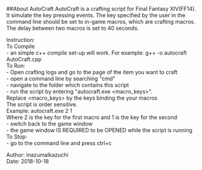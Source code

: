 ##About AutoCraft
AutoCraft is a crafting script for Final Fantasy XIV(FF14). It simulate the key pressing events.
The key specified by the user in the command line should be set to in-game macros, which are crafting macros.
The delay between two macros is set to 40 seconds.
	
Instruction:  
	To Compile  
			- an simple c++ compile set-up will work. For example: g++ -o autocraft AutoCraft.cpp  
		To Run:  
			- Open crafting logs and go to the page of the item you want to craft  
			- open a command line by searching "cmd"  
			- navigate to the folder which contains this script  
			- run the script by entering "autocraft.exe <macro_keys>".   
				Replace <macro_keys> by the keys binding the your macros  
				The script is order sensitive.  
				Example: autocraft.exe 2 1  
					Where 2 is the key for the first macro and 1 is the key for the second  
			- switch back to the game window  
			- the game window IS REQUIRED to be OPENED while the script is running  
		To Stop:  
			- go to the command line and press ctrl+c  
		
		
Author: InazumaIkazuchi  
Date: 2018-10-18  
